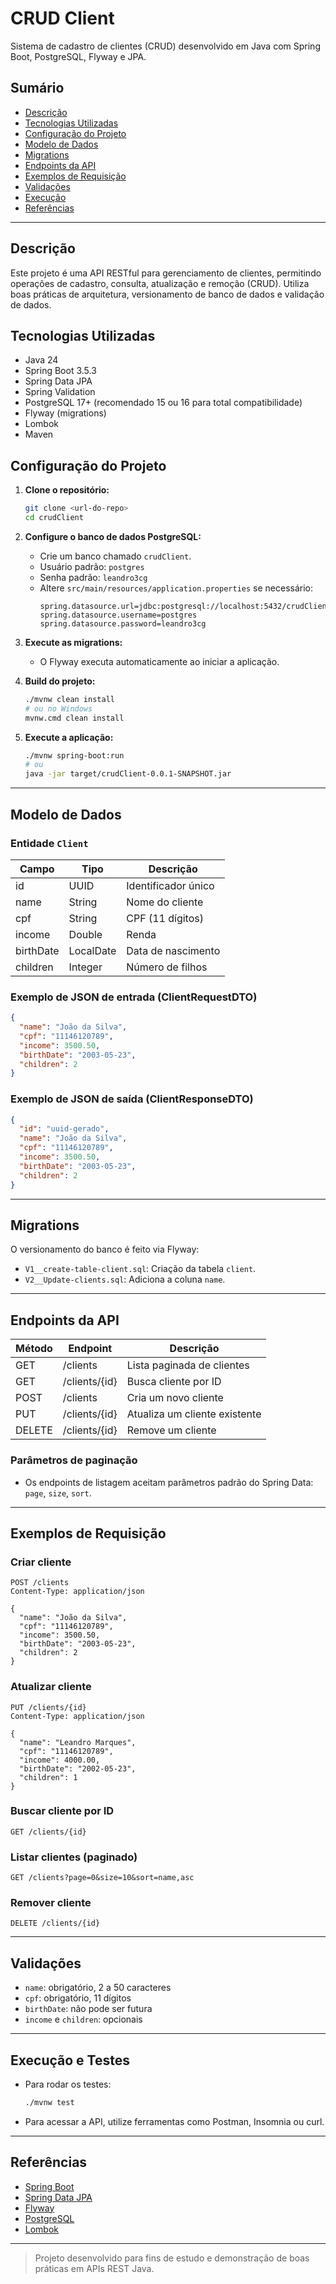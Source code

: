 # CRUD Client

Sistema de cadastro de clientes (CRUD) desenvolvido em Java com Spring Boot, PostgreSQL, Flyway e JPA.

## Sumário
- [Descrição](#descrição)
- [Tecnologias Utilizadas](#tecnologias-utilizadas)
- [Configuração do Projeto](#configuração-do-projeto)
- [Modelo de Dados](#modelo-de-dados)
- [Migrations](#migrations)
- [Endpoints da API](#endpoints-da-api)
- [Exemplos de Requisição](#exemplos-de-requisição)
- [Validações](#validações)
- [Execução](#execução)
- [Referências](#referências)

---

## Descrição
Este projeto é uma API RESTful para gerenciamento de clientes, permitindo operações de cadastro, consulta, atualização e remoção (CRUD). Utiliza boas práticas de arquitetura, versionamento de banco de dados e validação de dados.

## Tecnologias Utilizadas
- Java 24
- Spring Boot 3.5.3
- Spring Data JPA
- Spring Validation
- PostgreSQL 17+ (recomendado 15 ou 16 para total compatibilidade)
- Flyway (migrations)
- Lombok
- Maven

## Configuração do Projeto

1. **Clone o repositório:**
   ```bash
   git clone <url-do-repo>
   cd crudClient
   ```
2. **Configure o banco de dados PostgreSQL:**
   - Crie um banco chamado `crudClient`.
   - Usuário padrão: `postgres`
   - Senha padrão: `leandro3cg`
   - Altere `src/main/resources/application.properties` se necessário:
     ```properties
     spring.datasource.url=jdbc:postgresql://localhost:5432/crudClient
     spring.datasource.username=postgres
     spring.datasource.password=leandro3cg
     ```
3. **Execute as migrations:**
   - O Flyway executa automaticamente ao iniciar a aplicação.

4. **Build do projeto:**
   ```bash
   ./mvnw clean install
   # ou no Windows
   mvnw.cmd clean install
   ```

5. **Execute a aplicação:**
   ```bash
   ./mvnw spring-boot:run
   # ou
   java -jar target/crudClient-0.0.1-SNAPSHOT.jar
   ```

---

## Modelo de Dados

### Entidade `Client`
| Campo      | Tipo      | Descrição                |
|------------|-----------|--------------------------|
| id         | UUID      | Identificador único      |
| name       | String    | Nome do cliente          |
| cpf        | String    | CPF (11 dígitos)         |
| income     | Double    | Renda                    |
| birthDate  | LocalDate | Data de nascimento       |
| children   | Integer   | Número de filhos         |

### Exemplo de JSON de entrada (ClientRequestDTO)
```json
{
  "name": "João da Silva",
  "cpf": "11146120789",
  "income": 3500.50,
  "birthDate": "2003-05-23",
  "children": 2
}
```

### Exemplo de JSON de saída (ClientResponseDTO)
```json
{
  "id": "uuid-gerado",
  "name": "João da Silva",
  "cpf": "11146120789",
  "income": 3500.50,
  "birthDate": "2003-05-23",
  "children": 2
}
```

---

## Migrations
O versionamento do banco é feito via Flyway:
- `V1__create-table-client.sql`: Criação da tabela `client`.
- `V2__Update-clients.sql`: Adiciona a coluna `name`.

---

## Endpoints da API

| Método | Endpoint           | Descrição                        |
|--------|--------------------|----------------------------------|
| GET    | /clients           | Lista paginada de clientes       |
| GET    | /clients/{id}      | Busca cliente por ID             |
| POST   | /clients           | Cria um novo cliente             |
| PUT    | /clients/{id}      | Atualiza um cliente existente    |
| DELETE | /clients/{id}      | Remove um cliente                |

### Parâmetros de paginação
- Os endpoints de listagem aceitam parâmetros padrão do Spring Data: `page`, `size`, `sort`.

---

## Exemplos de Requisição

### Criar cliente
```http
POST /clients
Content-Type: application/json

{
  "name": "João da Silva",
  "cpf": "11146120789",
  "income": 3500.50,
  "birthDate": "2003-05-23",
  "children": 2
}
```

### Atualizar cliente
```http
PUT /clients/{id}
Content-Type: application/json

{
  "name": "Leandro Marques",
  "cpf": "11146120789",
  "income": 4000.00,
  "birthDate": "2002-05-23",
  "children": 1
}
```

### Buscar cliente por ID
```http
GET /clients/{id}
```

### Listar clientes (paginado)
```http
GET /clients?page=0&size=10&sort=name,asc
```

### Remover cliente
```http
DELETE /clients/{id}
```

---

## Validações
- `name`: obrigatório, 2 a 50 caracteres
- `cpf`: obrigatório, 11 dígitos
- `birthDate`: não pode ser futura
- `income` e `children`: opcionais

---

## Execução e Testes
- Para rodar os testes:
  ```bash
  ./mvnw test
  ```
- Para acessar a API, utilize ferramentas como Postman, Insomnia ou curl.

---

## Referências
- [Spring Boot](https://spring.io/projects/spring-boot)
- [Spring Data JPA](https://spring.io/projects/spring-data-jpa)
- [Flyway](https://flywaydb.org/)
- [PostgreSQL](https://www.postgresql.org/)
- [Lombok](https://projectlombok.org/)

---

> Projeto desenvolvido para fins de estudo e demonstração de boas práticas em APIs REST Java. 